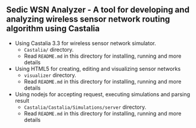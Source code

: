 
## Sedic WSN Analyzer - A tool for developing and analyzing wireless sensor network routing algorithm using Castalia

 
* Using Castalia 3.3 for wireless sensor network simulator.
  * `Castalia/` directory. 
  * Read `README.md` in this directory for installing, running and more details
* Using HTML5 for creating, editing and visualizing sensor networks
  * `visualizer` directory. 
  * Read `README.md` in this directory for installing, running and more details
* Using nodejs for accepting request, executing simulations and parsing result
  * `Castalia/Castalia/Simulations/server` directory. 
  * Read `README.md` in this directory for installing, running and more details
 


